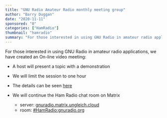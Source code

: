 ```yaml
---
title: "GNU Radio Amateur Radio monthly meeting group"
author: "Barry Duggan"
date: "2020-11-11"
sponsored: "0"
categories: ["HamRadio"]
thumbnail: "hamradio"
summary: "For those interested in using GNU Radio in amateur radio applications, we have created an On-line video meeting: …"
---
```

For those interested in using GNU Radio in amateur radio applications, we have created an On-line video meeting:
* A host will present a topic with a demonstration
* We will limit the session to one hour
* The details can be seen [here](https://wiki.gnuradio.org/index.php/Talk:HamRadio)

* We will continue the Ham Radio chat room on Matrix
  * server: [gnuradio.matrix.ungleich.cloud](https://chat.gnuradio.org)
  * room: [#HamRadio:gnuradio.org](https://chat.gnuradio.org/#/room/#HamRadio:gnuradio.org)
